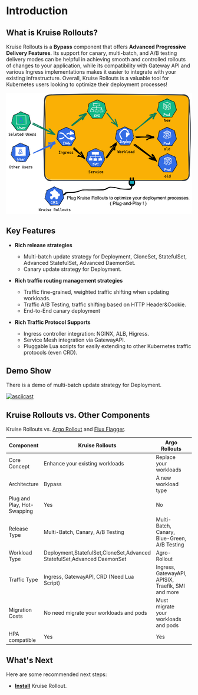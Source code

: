 # Introduction

## What is Kruise Rollouts? 
Kruise Rollouts is a **Bypass** component that offers **Advanced Progressive Delivery Features**.
Its support for canary, multi-batch, and A/B testing delivery modes can be helpful in achieving smooth and controlled rollouts of changes to your application, while its compatibility with Gateway API and various Ingress implementations makes it easier to integrate with your existing infrastructure. Overall, Kruise Rollouts is a valuable tool for Kubernetes users looking to optimize their deployment processes!

![kruise-rollout-intro](../static/img/rollouts/intro.png)

## Key Features
- **Rich release strategies**
  - Multi-batch update strategy for Deployment, CloneSet, StatefulSet, Advanced StatefulSet, Advanced DaemonSet.
  - Canary update strategy for Deployment.

- **Rich traffic routing management strategies**
  - Traffic fine-grained, weighted traffic shifting when updating workloads.
  - Traffic A/B Testing, traffic shifting based on HTTP Header&Cookie.
  - End-to-End canary deployment
  
- **Rich Traffic Protocol Supports**
  - Ingress controller integration: NGINX, ALB, Higress.
  - Service Mesh integration via GatewayAPI.
  - Pluggable Lua scripts for easily extending to other Kubernetes traffic protocols (even CRD).

## Demo Show
There is a demo of multi-batch update strategy for Deployment.

[![asciicast](https://asciinema.org/a/Y2NKlhg2hfqsmzVYqiTypiULC.svg)](https://asciinema.org/a/Y2NKlhg2hfqsmzVYqiTypiULC)

## Kruise Rollouts vs. Other Components

Kruise Rollouts vs. [Argo Rollout](https://argoproj.github.io/rollouts/) and [Flux Flagger](https://fluxcd.io/flagger/).

| Component                   | **Kruise Rollouts**                                                     | Argo Rollouts                                      | Flux Flagger                                       |
|-----------------------------|-------------------------------------------------------------------------|----------------------------------------------------|----------------------------------------------------|
| Core Concept                | Enhance your existing workloads                                         | Replace your workloads                             | manage your workloads                              |
| Architecture                | Bypass                                                                  | A new workload type                                | Bypass                                             |
| Plug and Play, Hot-Swapping | Yes                                                                     | No                                                 | No                                                 |
| Release Type                | Multi-Batch, Canary, A/B Testing                                        | Multi-Batch, Canary, Blue-Green, A/B Testing       | Canary, Blue-Green, A/B Testing                    |
| Workload Type               | Deployment,StatefulSet,CloneSet,Advanced StatefulSet,Advanced DaemonSet | Agro-Rollout                                       | Deployment. DaemonSet                              | 
| Traffic Type                | Ingress, GatewayAPI, CRD (Need Lua Script)                              | Ingress, GatewayAPI, APISIX, Traefik, SMI and more | Ingress, GatewayAPI, APISIX, Traefik, SMI and more |
| Migration Costs             | No need migrate your workloads and pods                                 | Must migrate your workloads and pods               | Must migrate your pods                             | 
| HPA compatible              | Yes                                                                     | Yes                                                | No                                                 |

## What's Next
Here are some recommended next steps:
- **[Install](rollouts/installation.md)** Kruise Rollout.
